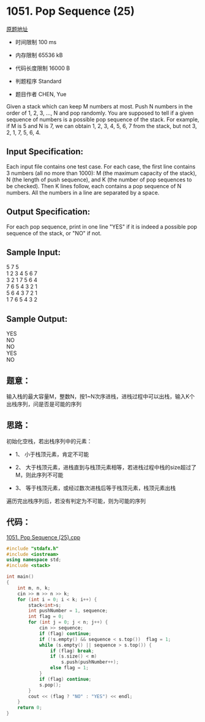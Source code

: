 ﻿# 1051. Pop Sequence (25)
[原题地址](https://www.patest.cn/contests/pat-a-practise/1051)
* 时间限制 100 ms

* 内存限制 65536 kB

* 代码长度限制 16000 B

* 判题程序 Standard 

* 题目作者 CHEN, Yue



Given a stack which can keep M numbers at most. Push N numbers in the order of 1, 2, 3, ..., N 
and pop randomly. You are supposed to tell if a given sequence of numbers is a possible pop 
sequence of the stack. For example, if M is 5 and N is 7, we can obtain 1, 2, 3, 4, 5, 6, 7 from 
the stack, but not 3, 2, 1, 7, 5, 6, 4.



## Input Specification: 

Each input file contains one test case. For each case, the first line contains 3 numbers (all 
no more than 1000): M (the maximum capacity of the stack), N (the length of push sequence), and 
K (the number of pop sequences to be checked). Then K lines follow, each contains a pop sequence 
of N numbers. All the numbers in a line are separated by a space.



## Output Specification: 

For each pop sequence, print in one line "YES" if it is indeed a possible pop sequence of the 
stack, or "NO" if not.



## Sample Input:

5 7 5  
1 2 3 4 5 6 7  
3 2 1 7 5 6 4  
7 6 5 4 3 2 1  
5 6 4 3 7 2 1  
1 7 6 5 4 3 2  

## Sample Output:

YES  
NO  
NO  
YES  
NO  



## 题意：

输入栈的最大容量M，整数N，按1~N次序进栈，进栈过程中可以出栈，输入K个出栈序列，问是否是可能的序列

## 思路：

初始化空栈，若出栈序列中的元素：

* 1、 小于栈顶元素，肯定不可能
	
* 2、 大于栈顶元素，进栈直到与栈顶元素相等，若进栈过程中栈的size超过了M，则此序列不可能
	
* 3、 等于栈顶元素，或经过数次进栈后等于栈顶元素，栈顶元素出栈
	
遍历完出栈序列后，若没有判定为不可能，则为可能的序列

## 代码：

[1051. Pop Sequence (25).cpp](https://github.com/jerrykcode/PAT-Practise/blob/master/PAT%20Advanced%20Level%20Practise/1051.%20Pop%20Sequence%20(25)/1051.%20Pop%20Sequence%20(25).cpp)
```cpp
#include "stdafx.h"
#include <iostream>
using namespace std;
#include <stack>

int main()
{
	int m, n, k;
	cin >> m >> n >> k;
	for (int i = 0; i < k; i++) {
		stack<int>s;
		int pushNumber = 1, sequence;
		int flag = 0;
		for (int j = 0; j < n; j++) {
			cin >> sequence;
			if (flag) continue;
			if (!s.empty() && sequence < s.top())  flag = 1;
			while (s.empty() || sequence > s.top()) {
				if (flag) break;
				if (s.size() < m)
					s.push(pushNumber++);
				else flag = 1;
			}
			if (flag) continue;
			s.pop();
		}
		cout << (flag ? "NO" : "YES") << endl;
	}
    return 0;
}
```

